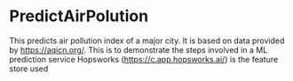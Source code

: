 # PredictAirPolution
This predicts air pollution index of a major city. It is based on data provided by https://aqicn.org/. This is to demonstrate the steps involved in a ML prediction service
Hopsworks (https://c.app.hopsworks.ai/) is the feature store used

